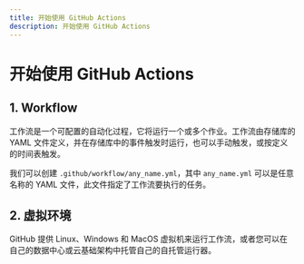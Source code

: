 ```yaml
---
title: 开始使用 GitHub Actions
description: 开始使用 GitHub Actions
---
```


# 开始使用 GitHub Actions

## 1. Workflow

工作流是一个可配置的自动化过程，它将运行一个或多个作业。工作流由存储库的 YAML 文件定义，并在存储库中的事件触发时运行，也可以手动触发，或按定义的时间表触发。

我们可以创建 `.github/workflow/any_name.yml`，其中  `any_name.yml` 可以是任意名称的 YAML 文件，此文件指定了工作流要执行的任务。

## 2. 虚拟环境

GitHub 提供 Linux、Windows 和 MacOS 虚拟机来运行工作流，或者您可以在自己的数据中心或云基础架构中托管自己的自托管运行器。
